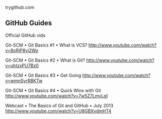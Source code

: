 
trygithub.com



## GitHub Guides

Official GitHub vids

Git-SCM • Git Basics #1 • What is VCS?
http://www.youtube.com/watch?v=8oRjP8yj2Wo

Git-SCM • Git Basics #2 • What is Git?
http://www.youtube.com/watch?v=uhtzxPU7Bz0

Git-SCM • Git Basics #3 • Get Going
http://www.youtube.com/watch?v=wmnSyrRBKTw

Git-SCM • Git Basics #4 • Quick Wins with Git
http://www.youtube.com/watch?v=7w5Z7LmyLgI

Webcast • The Basics of Git and GitHub • July 2013
http://www.youtube.com/watch?v=U8GBXvdmHT4
